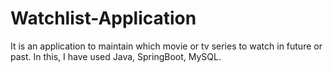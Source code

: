 # Watchlist-Application
It is an application to maintain which movie or tv series to watch in future or past. In this, I have used Java, SpringBoot, MySQL.
